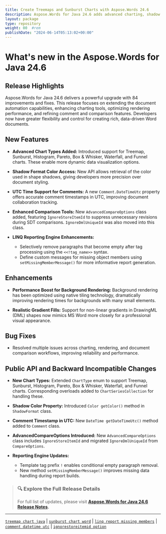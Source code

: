 ```yaml
---
title: Create Treemaps and Sunburst Charts with Aspose.Words 24.6
description: Aspose.Words for Java 24.6 adds advanced charting, shadow color control, improved comment handling, and LINQ Reporting Engine enhancements.
layout: package
type: repository
weight: 00	#rem
publishDate: "2024-06-14T05:13:02+00:00"
---
```


# What's new in the Aspose.Words for Java 24.6

## Release Highlights

Aspose.Words for Java 24.6 delivers a powerful upgrade with 84 improvements and fixes. This release focuses on extending the document automation capabilities, enhancing charting tools, optimizing rendering performance, and refining comment and comparison features. Developers now have greater flexibility and control for creating rich, data-driven Word documents.

## New Features

- **Advanced Chart Types Added:**
  Introduced support for Treemap, Sunburst, Histogram, Pareto, Box & Whisker, Waterfall, and Funnel charts. These enable more dynamic data visualization options.

- **Shadow Format Color Access:**
  New API allows retrieval of the color used in shape shadows, giving developers more precision over document styling.

- **UTC Time Support for Comments:**
  A new `Comment.DateTimeUtc` property offers accurate comment timestamps in UTC, improving document collaboration tracking.

- **Enhanced Comparison Tools:**
  New `AdvancedCompareOptions` class added, featuring `IgnoreStoreItemId` to suppress unnecessary revisions during SDT comparisons. `IgnoreDmlUniqueId` was also moved into this class.

- **LINQ Reporting Engine Enhancements:**
  - Selectively remove paragraphs that become empty after tag processing using the `<<!tag_name>>` syntax.
  - Define custom messages for missing object members using `setMissingMemberMessage()` for more informative report generation.

## Enhancements

- **Performance Boost for Background Rendering:**
  Background rendering has been optimized using native tiling technology, dramatically improving rendering times for backgrounds with many small elements.

- **Realistic Gradient Fills:**
  Support for non-linear gradients in DrawingML (DML) shapes now mimics MS Word more closely for a professional visual appearance.

## Bug Fixes

- Resolved multiple issues across charting, rendering, and document comparison workflows, improving reliability and performance.

## Public API and Backward Incompatible Changes

- **New Chart Types:**
  Extended `ChartType` enum to support Treemap, Sunburst, Histogram, Pareto, Box & Whisker, Waterfall, and Funnel charts. Corresponding overloads added to `ChartSeriesCollection` for handling these.

- **Shadow Color Property:**
  Introduced `Color getColor()` method in `ShadowFormat` class.

- **Comment Timestamp in UTC:**
  New `DateTime getDateTimeUtc()` method added to `Comment` class.

- **AdvancedCompareOptions Introduced:**
  New `AdvancedCompareOptions` class includes `IgnoreStoreItemId` and migrated `IgnoreDmlUniqueId` from `CompareOptions`.

- **Reporting Engine Updates:**
  - Template tag prefix `!` enables conditional empty paragraph removal.
  - New method `setMissingMemberMessage()` improves missing data handling during report builds.

> ### 🔍 Explore the Full Release Details
>
> For full list of updates, please visit **[Aspose.Words for Java 24.6 Release Notes](https://releases.aspose.com/words/java/release-notes/2024/aspose-words-for-java-24-6-release-notes/).**

---

[`treemap chart java`](https://search.aspose.com/q/treemap-chart-java.html) | [`sunburst chart word`](https://search.aspose.com/q/sunburst-chart-word.html) | [`linq report missing members`](https://search.aspose.com/q/linq-report-missing-members.html) | [`comment datetime utc`](https://search.aspose.com/q/comment-datetime-utc.html) | [`ignorestoreitemid option`](https://search.aspose.com/q/ignorestoreitemid-option.html)
